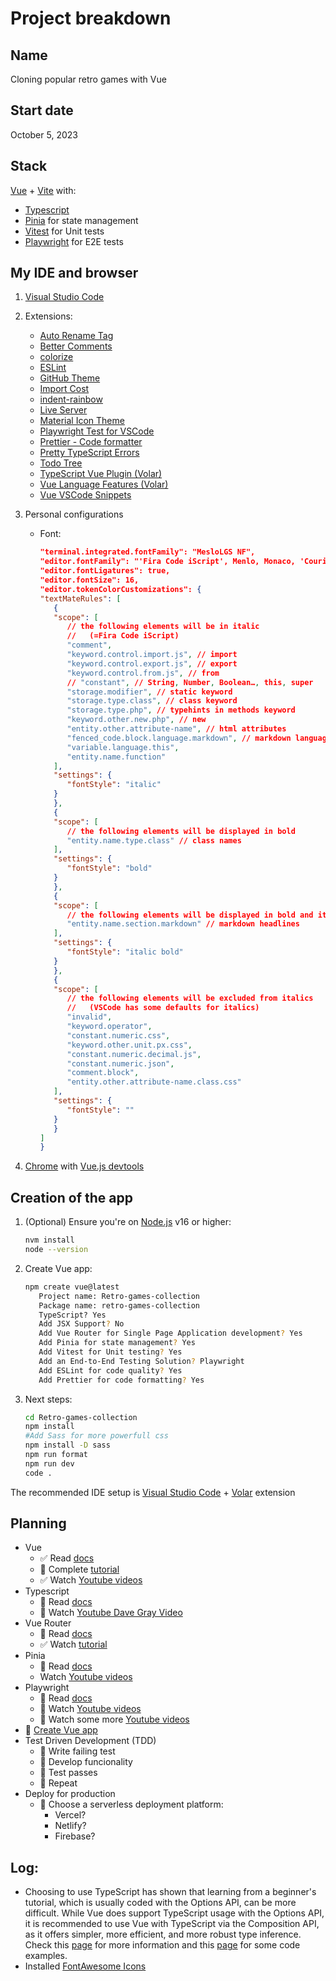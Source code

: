# Project breakdown

## Name

Cloning popular retro games with Vue

## Start date

October 5, 2023

## Stack

[Vue](https://vuejs.org/) + [Vite](https://vitejs.dev/) with:

- [Typescript](https://www.typescriptlang.org/)
- [Pinia](https://pinia.vuejs.org/) for state management
- [Vitest](https://vitest.dev/) for Unit tests
- [Playwright](https://playwright.dev/) for E2E tests

## My IDE and browser

1. [Visual Studio Code](https://code.visualstudio.com/)

2. Extensions:

   - [Auto Rename Tag](https://marketplace.visualstudio.com/items?itemName=formulahendry.auto-rename-tag)
   - [Better Comments](https://marketplace.visualstudio.com/items?itemName=aaron-bond.better-comments)
   - [colorize](https://marketplace.visualstudio.com/items?itemName=kamikillerto.vscode-colorize)
   - [ESLint](https://marketplace.visualstudio.com/items?itemName=dbaeumer.vscode-eslint)
   - [GitHub Theme](https://marketplace.visualstudio.com/items?itemName=GitHub.github-vscode-theme)
   - [Import Cost](https://marketplace.visualstudio.com/items?itemName=wix.vscode-import-cost)
   - [indent-rainbow](https://marketplace.visualstudio.com/items?itemName=oderwat.indent-rainbow)
   - [Live Server](https://marketplace.visualstudio.com/items?itemName=ritwickdey.LiveServer)
   - [Material Icon Theme](https://marketplace.visualstudio.com/items?itemName=PKief.material-icon-theme)
   - [Playwright Test for VSCode](https://marketplace.visualstudio.com/items?itemName=ms-playwright.playwright)
   - [Prettier - Code formatter](https://marketplace.visualstudio.com/items?itemName=esbenp.prettier-vscode)
   - [Pretty TypeScript Errors](https://marketplace.visualstudio.com/items?itemName=yoavbls.pretty-ts-errors)
   - [Todo Tree](https://marketplace.visualstudio.com/items?itemName=Gruntfuggly.todo-tree)
   - [TypeScript Vue Plugin (Volar)](https://marketplace.visualstudio.com/items?itemName=Vue.vscode-typescript-vue-plugin)
   - [Vue Language Features (Volar)](https://marketplace.visualstudio.com/items?itemName=Vue.volar)
   - [Vue VSCode Snippets](https://marketplace.visualstudio.com/items?itemName=sdras.vue-vscode-snippets)

3. Personal configurations

   - Font:
     ```json
     "terminal.integrated.fontFamily": "MesloLGS NF",
     "editor.fontFamily": "'Fira Code iScript', Menlo, Monaco, 'Courier New', monospace",
     "editor.fontLigatures": true,
     "editor.fontSize": 16,
     "editor.tokenColorCustomizations": {
     "textMateRules": [
        {
        "scope": [
           // the following elements will be in italic
           //   (=Fira Code iScript)
           "comment",
           "keyword.control.import.js", // import
           "keyword.control.export.js", // export
           "keyword.control.from.js", // from
           // "constant", // String, Number, Boolean…, this, super
           "storage.modifier", // static keyword
           "storage.type.class", // class keyword
           "storage.type.php", // typehints in methods keyword
           "keyword.other.new.php", // new
           "entity.other.attribute-name", // html attributes
           "fenced_code.block.language.markdown", // markdown language modifier
           "variable.language.this",
           "entity.name.function"
        ],
        "settings": {
           "fontStyle": "italic"
        }
        },
        {
        "scope": [
           // the following elements will be displayed in bold
           "entity.name.type.class" // class names
        ],
        "settings": {
           "fontStyle": "bold"
        }
        },
        {
        "scope": [
           // the following elements will be displayed in bold and italic
           "entity.name.section.markdown" // markdown headlines
        ],
        "settings": {
           "fontStyle": "italic bold"
        }
        },
        {
        "scope": [
           // the following elements will be excluded from italics
           //   (VSCode has some defaults for italics)
           "invalid",
           "keyword.operator",
           "constant.numeric.css",
           "keyword.other.unit.px.css",
           "constant.numeric.decimal.js",
           "constant.numeric.json",
           "comment.block",
           "entity.other.attribute-name.class.css"
        ],
        "settings": {
           "fontStyle": ""
        }
        }
     ]
     }
     ```

4. [Chrome](https://www.google.com/chrome/) with [Vue.js devtools](https://chrome.google.com/webstore/detail/vuejs-devtools/nhdogjmejiglipccpnnnanhbledajbpd)

## Creation of the app

1. (Optional) Ensure you're on [Node.js](https://nodejs.org/en) v16 or higher:

   ```bash
   nvm install
   node --version
   ```

2. Create Vue app:

   ```bash
   npm create vue@latest
      Project name: Retro-games-collection
      Package name: retro-games-collection
      TypeScript? Yes
      Add JSX Support? No
      Add Vue Router for Single Page Application development? Yes
      Add Pinia for state management? Yes
      Add Vitest for Unit testing? Yes
      Add an End-to-End Testing Solution? Playwright
      Add ESLint for code quality? Yes
      Add Prettier for code formatting? Yes
   ```

3. Next steps:

   ```bash
   cd Retro-games-collection
   npm install
   #Add Sass for more powerfull css
   npm install -D sass
   npm run format
   npm run dev
   code .
   ```

The recommended IDE setup is [Visual Studio Code](https://code.visualstudio.com/) + [Volar](https://marketplace.visualstudio.com/items?itemName=Vue.volar) extension

## Planning

- Vue
  - ✅ Read [docs](https://vuejs.org/guide/quick-start.html#creating-a-vue-application)
  - 🔲 Complete [tutorial](https://vuejs.org/tutorial/#step-1)
  - ✅ Watch [Youtube videos](https://www.youtube.com/watch?v=IgBOT0QyByQ&t)
- Typescript
  - 🔲 Read [docs](https://www.typescriptlang.org/docs/handbook/intro.html)
  - 🔲 Watch [Youtube Dave Gray Video](https://www.youtube.com/watch?v=gieEQFIfgYc&t)
- Vue Router
  - 🔲 Read [docs](https://router.vuejs.org/guide/)
  - ✅ Watch [tutorial](https://vueschool.io/courses/vue-router-4-for-everyone?friend=vuerouter)
- Pinia
  - 🔲 Read [docs](https://pinia.vuejs.org/introduction.html)
  - Watch [Youtube videos](https://www.youtube.com/watch?v=JGC7aAC-3y8)
- Playwright
  - 🔲 Read [docs](https://playwright.dev/docs/intro)
  - 🔲 Watch [Youtube videos](https://www.youtube.com/watch?v=wawbt1cATsk)
  - 🔲 Watch some more [Youtube videos](https://www.youtube.com/@Playwrightdev/videos)
- 🔲 [Create Vue app](https://vuejs.org/guide/quick-start.html#creating-a-vue-application)
- Test Driven Development (TDD)
  - 🔲 Write failing test
  - 🔲 Develop funcionality
  - 🔲 Test passes
  - 🔲 Repeat
- Deploy for production
  - 🔲 Choose a serverless deployment platform:
    - Vercel?
    - Netlify?
    - Firebase?

## Log:

- Choosing to use TypeScript has shown that learning from a beginner's tutorial, which is usually coded with the Options API, can be more difficult. While Vue does support TypeScript usage with the Options API, it is recommended to use Vue with TypeScript via the Composition API, as it offers simpler, more efficient, and more robust type inference. Check this [page](https://vuejs.org/guide/typescript/options-api.html) for more information and this [page](https://www.programcreek.com/typescript/?api=vue.defineComponent) for some code examples.
- Installed [FontAwesome Icons](https://fontawesome.com/v6/docs/web/use-with/vue/)
